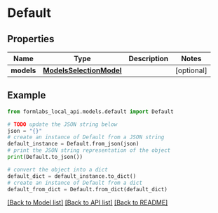 # Default


## Properties

Name | Type | Description | Notes
------------ | ------------- | ------------- | -------------
**models** | [**ModelsSelectionModel**](ModelsSelectionModel.md) |  | [optional] 

## Example

```python
from formlabs_local_api.models.default import Default

# TODO update the JSON string below
json = "{}"
# create an instance of Default from a JSON string
default_instance = Default.from_json(json)
# print the JSON string representation of the object
print(Default.to_json())

# convert the object into a dict
default_dict = default_instance.to_dict()
# create an instance of Default from a dict
default_from_dict = Default.from_dict(default_dict)
```
[[Back to Model list]](../README.md#documentation-for-models) [[Back to API list]](../README.md#documentation-for-api-endpoints) [[Back to README]](../README.md)


